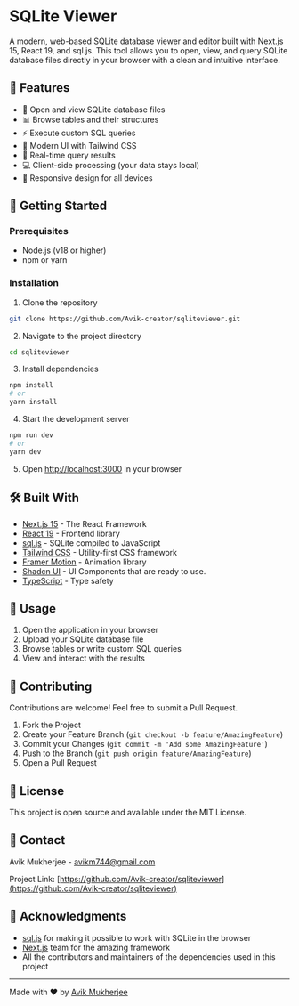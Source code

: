 # SQLite Viewer

A modern, web-based SQLite database viewer and editor built with Next.js 15, React 19, and sql.js. This tool allows you to open, view, and query SQLite database files directly in your browser with a clean and intuitive interface.

## 🌟 Features

- 📁 Open and view SQLite database files
- 📊 Browse tables and their structures
- ⚡ Execute custom SQL queries
- 🎨 Modern UI with Tailwind CSS
- 🔄 Real-time query results
- 💻 Client-side processing (your data stays local)
- 📱 Responsive design for all devices

## 🚀 Getting Started

### Prerequisites

- Node.js (v18 or higher)
- npm or yarn

### Installation

1. Clone the repository
```bash
git clone https://github.com/Avik-creator/sqliteviewer.git
```

2. Navigate to the project directory
```bash
cd sqliteviewer
```

3. Install dependencies
```bash
npm install
# or
yarn install
```

4. Start the development server
```bash
npm run dev
# or
yarn dev
```

5. Open [http://localhost:3000](http://localhost:3000) in your browser

## 🛠️ Built With

- [Next.js 15](https://nextjs.org/) - The React Framework
- [React 19](https://reactjs.org/) - Frontend library
- [sql.js](https://sql.js.org/) - SQLite compiled to JavaScript
- [Tailwind CSS](https://tailwindcss.com/) - Utility-first CSS framework
- [Framer Motion](https://www.framer.com/motion/) - Animation library
- [Shadcn UI](https://ui.shadcn.com/) - UI Components that are ready to use.
- [TypeScript](https://www.typescriptlang.org/) - Type safety

## 📖 Usage

1. Open the application in your browser
2. Upload your SQLite database file
3. Browse tables or write custom SQL queries
4. View and interact with the results

## 🤝 Contributing

Contributions are welcome! Feel free to submit a Pull Request.

1. Fork the Project
2. Create your Feature Branch (`git checkout -b feature/AmazingFeature`)
3. Commit your Changes (`git commit -m 'Add some AmazingFeature'`)
4. Push to the Branch (`git push origin feature/AmazingFeature`)
5. Open a Pull Request

## 📝 License

This project is open source and available under the MIT License.

## 📧 Contact

Avik Mukherjee - [avikm744@gmail.com](mailto:avikm744@gmail.com)

Project Link: [https://github.com/Avik-creator/sqliteviewer](https://github.com/Avik-creator/sqliteviewer)

## 🙏 Acknowledgments

- [sql.js](https://sql.js.org/) for making it possible to work with SQLite in the browser
- [Next.js](https://nextjs.org/) team for the amazing framework
- All the contributors and maintainers of the dependencies used in this project

---

Made with ❤️ by [Avik Mukherjee](https://github.com/Avik-creator)
